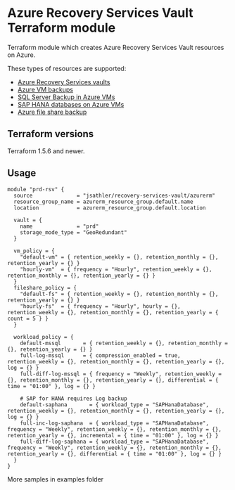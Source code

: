 # Azure Recovery Services Vault Terraform module

Terraform module which creates Azure Recovery Services Vault resources on Azure.

These types of resources are supported:

* [Azure Recovery Services vaults](https://learn.microsoft.com/en-us/azure/backup/backup-azure-recovery-services-vault-overview)
* [Azure VM backups](https://learn.microsoft.com/en-us/azure/backup/backup-support-matrix-iaas)
* [SQL Server Backup in Azure VMs](https://learn.microsoft.com/en-us/azure/backup/sql-support-matrix)
* [SAP HANA databases on Azure VMs](https://learn.microsoft.com/en-us/azure/backup/sap-hana-backup-support-matrix)
* [Azure file share backup](https://learn.microsoft.com/en-us/azure/backup/azure-file-share-support-matrix)

## Terraform versions

Terraform 1.5.6 and newer.

## Usage

```hcl
module "prd-rsv" {
  source              = "jsathler/recovery-services-vault/azurerm"
  resource_group_name = azurerm_resource_group.default.name
  location            = azurerm_resource_group.default.location

  vault = {
    name              = "prd"
    storage_mode_type = "GeoRedundant"
  }

  vm_policy = {
    "default-vm" = { retention_weekly = {}, retention_monthly = {}, retention_yearly = {} }
    "hourly-vm"  = { frequency = "Hourly", retention_weekly = {}, retention_monthly = {}, retention_yearly = {} }
  }
  fileshare_policy = {
    "default-fs" = { retention_weekly = {}, retention_monthly = {}, retention_yearly = {} }
    "hourly-fs"  = { frequency = "Hourly", hourly = {}, retention_weekly = {}, retention_monthly = {}, retention_yearly = { count = 5 } }
  }

  workload_policy = {
    default-mssql       = { retention_weekly = {}, retention_monthly = {}, retention_yearly = {} }
    full-log-mssql      = { compression_enabled = true, retention_weekly = {}, retention_monthly = {}, retention_yearly = {}, log = {} }
    full-diff-log-mssql = { frequency = "Weekly", retention_weekly = {}, retention_monthly = {}, retention_yearly = {}, differential = { time = "01:00" }, log = {} }

    # SAP for HANA requires Log backup
    default-saphana       = { workload_type = "SAPHanaDatabase", retention_weekly = {}, retention_monthly = {}, retention_yearly = {}, log = {} }
    full-inc-log-saphana  = { workload_type = "SAPHanaDatabase", frequency = "Weekly", retention_weekly = {}, retention_monthly = {}, retention_yearly = {}, incremental = { time = "01:00" }, log = {} }
    full-diff-log-saphana = { workload_type = "SAPHanaDatabase", frequency = "Weekly", retention_weekly = {}, retention_monthly = {}, retention_yearly = {}, differential = { time = "01:00" }, log = {} }
  }
}
```

More samples in examples folder